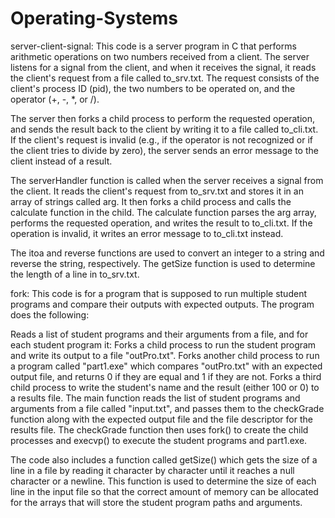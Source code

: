 # Operating-Systems
server-client-signal:
This code is a server program in C that performs arithmetic operations on two numbers received from a client.
The server listens for a signal from the client, and when it receives the signal, it reads the client's request from a file called to_srv.txt.
The request consists of the client's process ID (pid), the two numbers to be operated on, and the operator (+, -, *, or /).

The server then forks a child process to perform the requested operation, and sends the result back to the client by writing it to a file called to_cli.txt.
If the client's request is invalid (e.g., if the operator is not recognized or if the client tries to divide by zero), 
the server sends an error message to the client instead of a result.

The serverHandler function is called when the server receives a signal from the client. 
It reads the client's request from to_srv.txt and stores it in an array of strings called arg. 
It then forks a child process and calls the calculate function in the child. 
The calculate function parses the arg array, performs the requested operation, and writes the result to to_cli.txt. 
If the operation is invalid, it writes an error message to to_cli.txt instead.

The itoa and reverse functions are used to convert an integer to a string and reverse the string, respectively. 
The getSize function is used to determine the length of a line in to_srv.txt.



fork:
This code is for a program that is supposed to run multiple student programs and compare their outputs with expected outputs. 
The program does the following:

Reads a list of student programs and their arguments from a file, and for each student program it:
Forks a child process to run the student program and write its output to a file "outPro.txt".
Forks another child process to run a program called "part1.exe" which compares "outPro.txt" with an expected output file,
and returns 0 if they are equal and 1 if they are not.
Forks a third child process to write the student's name and the result (either 100 or 0) to a results file.
The main function reads the list of student programs and arguments from a file called "input.txt",
and passes them to the checkGrade function along with the expected output file and the file descriptor for the results file.
The checkGrade function then uses fork() to create the child processes and execvp() to execute the student programs and part1.exe.

The code also includes a function called getSize() which gets the size of a line in a file by reading it character by character
until it reaches a null character or a newline. This function is used to determine the size of each line in the input file so that the correct 
amount of memory can be allocated for the arrays that will store the student program paths and arguments.




